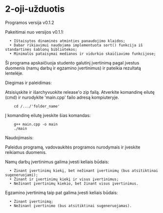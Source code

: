 # 2-oji-užduotis

Programos versija v0.1.2

Pakeitimai nuo versijos v0.1.1:

      • Ištaisytos dinaminės atminties panaudojimo klaidos;
      • Dabar rikiavimui naudojama implementuota sort() funkcija iš standartinės šablonų bibliotekos;
      • Minimalūs pataisymai medianos ir vidurkio skaičiavimo funkcijose;

Ši programa apskaičiuoja studento galutinį įvertinimą pagal įvestus duomenis (namų darbų ir egzamino įvertinimus) ir pateikia rezultatą lentelėje.

Diegimas ir paleidimas:

   Atsisiųskite ir išarchyvuokite release'o zip failą.
   Atverkite komandinę eilutę (cmd) ir nurodykite 'main.cpp' failo adresą kompiuteryje.

        cd /.../'folder_name'

   Į komandinę eilutę įveskite šias komandas:

        g++ main.cpp -o main
        ./main
 
Naudojimasis:
 
  Paleidus programą, vadovaukitės programos nurodymais ir įveskite reikiamus duomenis.
  
Namų darbų įvertinimus galima įvesti keliais būdais:
      
      • Žinant įvertinimų kiekį, bet nežinant įvertinimų (bus atsitiktinai sugeneruojami);
      • Žinant ir įvertinimų kiekį ir visus įvertinimus;
      • Nežinant įvertinimų kiekio, bet žinant visus įvertinimus.

Egzamino įvertinimą taip pat galima įvesti keliais būdais:
      
      • Žinant įvertinimą;
      • Nežinant įvertinimo (bus atsitiktinai sugeneruojamas).
